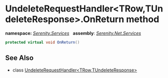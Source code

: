# UndeleteRequestHandler&lt;TRow,TUndeleteResponse&gt;.OnReturn method
**namespace:** *[Serenity.Services](../../README.md#serenity.services-namespace)*   **assembly**: *[Serenity.Net.Services](../../README.md)*

```csharp
protected virtual void OnReturn()
```

## See Also

* class [UndeleteRequestHandler&lt;TRow,TUndeleteResponse&gt;](../UndeleteRequestHandler-2.md)